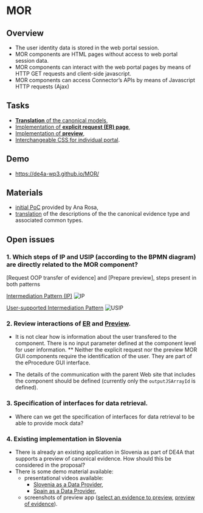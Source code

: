 # MOR

## Overview

- The user identity data is stored in the web portal session.
- MOR components are HTML pages without access to web portal session data.
- MOR components can interact with the web portal pages by means of HTTP GET requests and client-side javascript.
- MOR components can access Connector’s APIs by means of Javascript HTTP requests (Ajax)

## Tasks

- [**Translation** of the canonical models](/../../issues/1),
- [Implementation of **explicit request (ER) page**](/../../issues/2),
- [Implementation of **preview**](/../../issues/3),
- [Interchangeable CSS for individual portal](/../../issues/4).

## Demo

- https://de4a-wp3.github.io/MOR/

## Materials

- [initial PoC](material/PoC/initial) provided by Ana Rosa,
- [translation](material/translation) of the descriptions of the the canonical evidence type and associated common types.

## Open issues

### 1. Which steps of IP and USIP (according to the BPMN diagram) are directly related to the MOR component?
[Request OOP transfer of evidence] and [Prepare preview], steps present in both patterns

[Intermediation Pattern (IP)](https://wiki.de4a.eu/index.php/Intermediation_Pattern) 
![IP](https://wiki.de4a.eu/images/2/29/Intermediation_process.jpg)

[User-supported Intermediation Pattern](https://wiki.de4a.eu/index.php/User-supported_Intermediation_Pattern)
![USIP](https://wiki.de4a.eu/images/8/88/User-supported_Intermediation_process.jpg)

### 2. Review interactions of [ER](/../../issues/2) and [Preview](/../../issues/3).

* It is not clear how is information about the user transfered to the component. There is no input parameter defined at the component level for user information.
** Neither the explicit request nor the preview MOR GUI components require the identification of the user. They are part of the eProcedure GUI interface.

* The details of the communication with the parent Web site that includes the component should be defined (currently only the `outputJSArrayId` is defined).

### 3. Specification of interfaces for data retrieval.

* Where can we get the specification of interfaces for data retrieval to be able to provide mock data?

### 4. Existing implementation in Slovenia

* There is already an existing application in Slovenia as part of DE4A that supports a preview of canonical evidence. How should this be considered in the proposal?
* There is some demo material available: 
  * presentational videos available:
    * [Slovenia as a Data Provider](./material/SI-preview-app/final_es-de_si-do_compressed.mp4),
    * [Spain as a Data Provider](./material/SI-preview-app/SI-DE_ES-DO-2021-11-05.mp4),
  * screenshots of preview app ([select an evidence to preview](./material/SI-preview-app/si-previewapp-1.png), [preview of evidence](./material/SI-preview-app/si-previewapp-2.png)).
